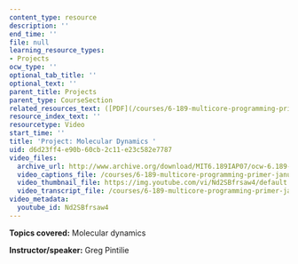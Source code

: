 ```yaml
---
content_type: resource
description: ''
end_time: ''
file: null
learning_resource_types:
- Projects
ocw_type: ''
optional_tab_title: ''
optional_text: ''
parent_title: Projects
parent_type: CourseSection
related_resources_text: ([PDF](/courses/6-189-multicore-programming-primer-january-iap-2007/resources/moleculrdynmcs))
resource_index_text: ''
resourcetype: Video
start_time: ''
title: 'Project: Molecular Dynamics '
uid: d6d23ff4-e90b-60cb-2c11-e23c582e7787
video_files:
  archive_url: http://www.archive.org/download/MIT6.189IAP07/ocw-6.189-iap07-pro07_300k.mp4
  video_captions_file: /courses/6-189-multicore-programming-primer-january-iap-2007/57c0f25b2c3a5aa28300a6362a180291_Nd2SBfrsaw4.vtt
  video_thumbnail_file: https://img.youtube.com/vi/Nd2SBfrsaw4/default.jpg
  video_transcript_file: /courses/6-189-multicore-programming-primer-january-iap-2007/6159069faf7ea250d5f19b9b78a27d94_Nd2SBfrsaw4.pdf
video_metadata:
  youtube_id: Nd2SBfrsaw4
---
```


**Topics covered:** Molecular dynamics

**Instructor/speaker:** Greg Pintilie

